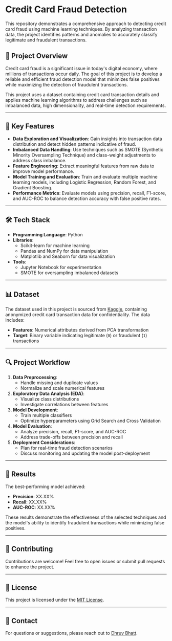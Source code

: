 # Credit Card Fraud Detection

This repository demonstrates a comprehensive approach to detecting credit card fraud using machine learning techniques. By analyzing transaction data, the project identifies patterns and anomalies to accurately classify legitimate and fraudulent transactions.

## 🚀 Project Overview

Credit card fraud is a significant issue in today's digital economy, where millions of transactions occur daily. The goal of this project is to develop a reliable and efficient fraud detection model that minimizes false positives while maximizing the detection of fraudulent transactions.

This project uses a dataset containing credit card transaction details and applies machine learning algorithms to address challenges such as imbalanced data, high dimensionality, and real-time detection requirements.

---

## 📂 Key Features

- **Data Exploration and Visualization**: Gain insights into transaction data distribution and detect hidden patterns indicative of fraud.
- **Imbalanced Data Handling**: Use techniques such as SMOTE (Synthetic Minority Oversampling Technique) and class-weight adjustments to address class imbalance.
- **Feature Engineering**: Extract meaningful features from raw data to improve model performance.
- **Model Training and Evaluation**: Train and evaluate multiple machine learning models, including Logistic Regression, Random Forest, and Gradient Boosting.
- **Performance Metrics**: Evaluate models using precision, recall, F1-score, and AUC-ROC to balance detection accuracy with false positive rates.

---

## 🛠️ Tech Stack

- **Programming Language**: Python
- **Libraries**: 
  - Scikit-learn for machine learning
  - Pandas and NumPy for data manipulation
  - Matplotlib and Seaborn for data visualization
- **Tools**:
  - Jupyter Notebook for experimentation
  - SMOTE for oversampling imbalanced datasets

---

## 📊 Dataset

The dataset used in this project is sourced from [Kaggle](https://www.kaggle.com/mlg-ulb/creditcardfraud), containing anonymized credit card transaction data for confidentiality. The data includes:

- **Features**: Numerical attributes derived from PCA transformation
- **Target**: Binary variable indicating legitimate (`0`) or fraudulent (`1`) transactions

---

## 🔍 Project Workflow

1. **Data Preprocessing**:
   - Handle missing and duplicate values
   - Normalize and scale numerical features
2. **Exploratory Data Analysis (EDA)**:
   - Visualize class distributions
   - Investigate correlations between features
3. **Model Development**:
   - Train multiple classifiers
   - Optimize hyperparameters using Grid Search and Cross Validation
4. **Model Evaluation**:
   - Analyze precision, recall, F1-score, and AUC-ROC
   - Address trade-offs between precision and recall
5. **Deployment Considerations**:
   - Plan for real-time fraud detection scenarios
   - Discuss monitoring and updating the model post-deployment

---

## 🌟 Results

The best-performing model achieved:
- **Precision**: XX.XX%
- **Recall**: XX.XX%
- **AUC-ROC**: XX.XX%

These results demonstrate the effectiveness of the selected techniques and the model's ability to identify fraudulent transactions while minimizing false positives.

---

## 🤝 Contributing

Contributions are welcome! Feel free to open issues or submit pull requests to enhance the project.

---

## 📜 License

This project is licensed under the [MIT License](LICENSE).

---

## 📧 Contact

For questions or suggestions, please reach out to [Dhruv Bhatt](mailto:bhattdhruv08@gmail.com).
